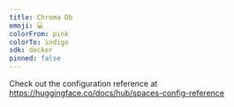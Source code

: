 ```yaml
---
title: Chroma Db
emoji: 💻
colorFrom: pink
colorTo: indigo
sdk: docker
pinned: false
---
```


Check out the configuration reference at https://huggingface.co/docs/hub/spaces-config-reference
